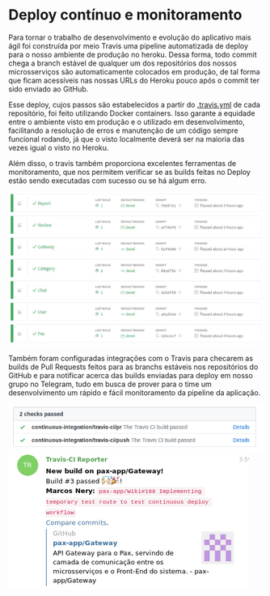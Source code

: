 # Deploy contínuo e monitoramento 

Para tornar o trabalho de desenvolvimento e evolução do aplicativo mais ágil foi construída por meio Travis uma pipeline automatizada de deploy para o nosso ambiente de produção no heroku. Dessa forma, todo commit chega a branch estável de qualquer um dos repositórios dos nossos microsserviços são automaticamente colocados em produção, de tal forma que ficam acessíveis nas nossas URLs do Heroku pouco após o commit ter sido enviado ao GitHub.  

Esse deploy, cujos passos são estabelecidos a partir do [.travis.yml](https://github.com/pax-app/User/blob/devel/.travis.yml) de cada repositório, foi feito utilizando Docker containers. Isso garante a equidade entre o ambiente visto em produção e o utilizado em desenvolvimento, facilitando a resolução de erros e manutenção de um código sempre funcional rodando, já que o visto localmente deverá ser na maioria das vezes igual o visto no Heroku.

Além disso, o travis também proporciona excelentes ferramentas de monitoramento, que nos permitem verificar se as builds feitas no Deploy estão sendo executadas com sucesso ou se há algum erro.

![travis](../../assets/travis.jpeg)


Também foram configuradas integrações com o Travis para checarem as builds de Pull Requests feitos para as branchs estáveis nos repositórios do GitHub e para notificar acerca das builds enviadas para deploy em nosso grupo no Telegram, tudo em busca de prover para o time um desenvolvimento um rápido e fácil monitoramento da pipeline da aplicação.

![travisPR](../../assets/travisPR.png)
![travisTelegram](../../assets/travisTelegram.png)
